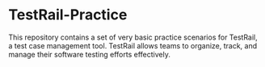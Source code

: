 # TestRail-Practice

This repository contains a set of very basic practice scenarios for TestRail, a test case management tool. TestRail allows teams to organize, track, and manage their software testing efforts effectively.



